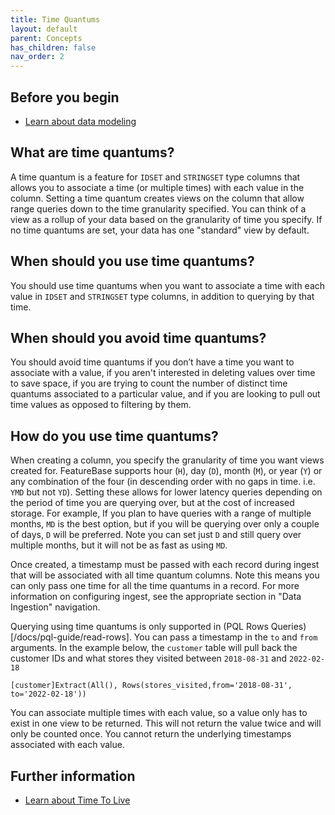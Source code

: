 ```yaml
---
title: Time Quantums
layout: default
parent: Concepts
has_children: false
nav_order: 2
---
```


## Before you begin

* [Learn about data modeling](/docs/concepts/overview-data-modeling)

## What are time quantums?

A time quantum is a feature for `IDSET` and `STRINGSET` type columns that allows you to associate a time (or multiple times) with each value in the column. Setting a time quantum creates views on the column that allow range queries down to the time granularity specified. You can think of a view as a rollup of your data based on the granularity of time you specify. If no time quantums are set, your data has one "standard" view by default.

## When should you use time quantums?

You should use time quantums when you want to associate a time with each value in `IDSET` and `STRINGSET` type columns, in addition to querying by that time.

## When should you avoid time quantums?

You should avoid time quantums if you don’t have a time you want to associate with a value, if you aren't interested in deleting values over time to save space, if you are trying to count the number of distinct time quantums associated to a particular value, and if you are looking to pull out time values as opposed to filtering by them.

## How do you use time quantums?

When creating a column, you specify the granularity of time you want views created for. FeatureBase supports hour (`H`), day (`D`), month (`M`), or year (`Y`) or any combination of the four (in descending order with no gaps in time. i.e. `YMD` but not `YD`). Setting these allows for lower latency queries depending on the period of time you are querying over, but at the cost of increased storage. For example, If you plan to have queries with a range of multiple months, `MD` is the best option, but if you will be querying over only a couple of days, `D` will be preferred. Note you can set just `D` and still query over multiple months, but it will not be as fast as using `MD`.

Once created, a timestamp must be passed with each record during ingest that will be associated with all time quantum columns. Note this means you can only pass one time for all the time quantums in a record. For more information on configuring ingest, see the appropriate section in "Data Ingestion" navigation.

Querying using time quantums is only supported in (PQL Rows Queries)[/docs/pql-guide/read-rows]. You can pass a timestamp in the `to` and `from` arguments. In the example below, the `customer` table will pull back the customer IDs and what stores they visited between `2018-08-31` and `2022-02-18`

```
[customer]Extract(All(), Rows(stores_visited,from='2018-08-31', to='2022-02-18'))
```

You can associate multiple times with each value, so a value only has to exist in one view to be returned. This will not return the value twice and will only be counted once. You cannot return the underlying timestamps associated with each value.
<!--

According to Greg this content is related to IDK (Not "I don't know" by the sound of it, possibly "ingest developer kit?"

## What is happening when you use time quantums?

Whenever a record with time quantums is ingested, a view is created for each level of granularity specified. This is essentially a copy of the column over a specific time range. If `YMDH` is specified and the time `2018-08-31T22:30:00Z` is ingested, a time view will exist for `2018`, `2018-08`, `2018-08-31`, and `2018-08-31T22`. This means data which has times for every hour for two days (say May 2nd and 3rd) in a column with `YMDH` time quantums configured will have 48+2+1+1+1 views (53) in total. 48 hours, 2 days, 1 month, 1 year, and the standard view.
-->
<!--

### Time Quantum

Setting a time quantums involves creating two fields. A field that contains the data that will be set with a time, and a field that holds the actual time. Note that the time field won't be a field in the target table and can be named anything. It is only is used as the time associated with all time quantums for the ingester. An example of the this might be "stores_visited_id" that holds all store ids someone has visited and at what time they visited that store last:

```json
[
    {
        "name": "stores_visited_id",
        "path": ["Path to stores_visited_id"],
        "type": "id",
        "config": {
            "Mutex": false
        }
    }
]
```

```json
[
    {
        "name": "Any name you want",
        "path": ["location to the timestamp/epoch"],
        "type": "recordTime"
    }
]
```

For `"recordTime"` fields, there are essentially two modes. If `"Epoch"` or `"Unit"` are set, then the incoming data is interpreted as a number. Otherwise it's assumed that the incoming data is interpreted as a date/timestamp and the `"Layout"` is used to parse that value.

-->


## Further information

* [Learn about Time To Live](/docs/concepts/time-to-live)
